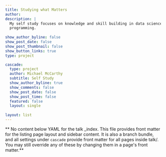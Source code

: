 ```yaml
---
title: Studying what Matters
author: 
description: |
  My self study focuses on knowledge and skill building in data science and
  programming.
  
show_author_byline: false
show_post_date: false
show_post_thumbnail: false
show_button_links: true
type: project

cascade:
  type: project
  author: Michael McCarthy
  subtitle: Self Study
  show_author_byline: true
  show_comments: false
  show_post_date: false
  show_post_time: false
  featured: false
  layout: single
  
layout: list
---
```


** No content below YAML for the talk _index. This file provides front matter for the listing page layout and sidebar content. It is also a branch bundle, and all settings under `cascade` provide front matter for all pages inside talk/. You may still override any of these by changing them in a page's front matter.**
